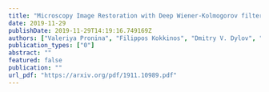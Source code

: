 ```yaml
---
title: "Microscopy Image Restoration with Deep Wiener-Kolmogorov filters"
date: 2019-11-29
publishDate: 2019-11-29T14:19:16.749169Z
authors: ["Valeriya Pronina", "Filippos Kokkinos", "Dmitry V. Dylov", "Stamatios Lefkimmiatis"]
publication_types: ["0"]
abstract: ""
featured: false
publication: ""
url_pdf: "https://arxiv.org/pdf/1911.10989.pdf"
---
```


